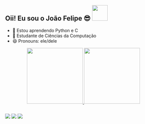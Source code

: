 ## Oii! Eu sou o João Felipe 😎 <img src="https://media3.giphy.com/media/f4DmXx6APMvCWkvx9t/200w.webp?cid=ecf05e47pb6uaa0n480yf1r3nrtnghik2ibcwerfi85k0dk7&rid=200w.webp&ct=s" width="50">

- 🌱 Estou aprendendo Python e C
- 📓 Estudante de Ciências da Computação
- 😄 Pronouns: ele/dele

<div align="center">
  <a href="https://github.com/jfkarurosu">
  <img height="180em" src="https://github-readme-stats.vercel.app/api?username=jfkarurosu&show_icons=true&theme=merko&include_all_commits=true&count_private=true"/>
  <img height="180em" src="https://github-readme-stats.vercel.app/api/top-langs/?username=jfkarurosu&layout=compact&langs_count=7&theme=merko"/>
</div>

##

<div>
  <a href="https://instagram.com/jfkarurosu" target="_blank"><img src="https://img.shields.io/badge/-Instagram-%23E4405F?style=for-the-badge&logo=instagram&logoColor=white" target="_blank"></a>
<!-- <a href="https://discord.gg/wagxzStdcR" target="_blank"><img src="https://img.shields.io/badge/Discord-7289DA?style=for-the-badge&logo=discord&logoColor=white" target="_blank"></a> --!>
  <a href = "mailto:joaofelipecrodrigues@gmail.com"><img src="https://img.shields.io/badge/-Gmail-%23333?style=for-the-badge&logo=gmail&logoColor=white" target="_blank"></a>
  <a href="https://www.linkedin.com/in/jfcarlos/" target="_blank"><img src="https://img.shields.io/badge/-LinkedIn-%230077B5?style=for-the-badge&logo=linkedin&logoColor=white" target="_blank"></a>
</div>


